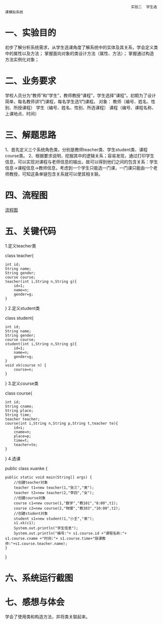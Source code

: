                                                               实验二  学生选课模拟系统
一、实验目的
====
初步了解分析系统需求，从学生选课角度了解系统中的实体及其关系，学会定义类中的属性以及方法；
掌握面向对象的类设计方法（属性、方法）；
掌握通过构造方法实例化对象；

二、业务要求
====
学校人员分为“教师”和“学生”，教师教授“课程”，学生选择“课程”。初期为了设计简单，每名教师讲1门课程，每名学生选1门课程。
对象：	教师（编号、姓名、性别、所授课程）
			学生（编号、姓名、性别、所选课程）
			课程（编号、课程名称、上课地点、时间）
			
三、解题思路
====
1、首先定义三个系统角色类，分别是教师teacher类、学生student类、课程course类。
2、根据要求说明，挖掘其中的逻辑关系；容易发现，通过打印学生信息，可以实现对课程与老师信息的输出，故可以得到他们之间的包含关系：学生信息→课程信息→教师信息，考虑到一个学生只能选一门课，一门课只能由一个老师教授，可知这条单链包含关系就可以使其相关联。

四、流程图
====
[流程图](https://github.com/Keefe1349/java/blob/main/%E4%BD%9C%E4%B8%9A%E4%BA%8C/%E6%B5%81%E7%A8%8B%E5%9B%BE.png)

五、关键代码
====
1.定义teacher类

class teacher{

	int id;
	String name;
	String gender;
	course course;
	teacher(int i,String n,String g){
		id=1;
		name=n;
		gender=g;	
	}
}
2.定义student类

class student{	

	int id;
	String name;
	String gender;
	course course;
	student(int i,String n,String g){
		id=1;
		name=n;
		gender=g;
	}
	void xk(course n) {
		course=n;
	}
}
3.定义course类

class course{

	int id;
	String cname;
	String place;
	String time;
	teacher teacher;
	course(int i,String n,String p,String t,teacher te){
		id=i;
		cname=n;
		place=p;
		time=t;
		teacher=te;
	}
}
4.选课

public class xuanke {

	public static void main(String[] args) {
		//创建teacher对象
		teacher t1=new teacher(1,"张三","男");
		teacher t2=new teacher(2,"李四","女");
		//创建course对象
		course c1=new course(1,"数学","教101","8:00",t1);
		course c2=new course(2,"物理","教303","10:00",t2);
		//创建student对象
		student s1=new student(1,"小王","男");
		s1.xk(c1);
		System.out.println("学生信息");
		System.out.println("编号:"+ s1.course.id +"课程名称:"+ s1.course.cname +"时间:"+ s1.course.time+"授课教师:"+s1.course.teacher.name);
	}

}

六、系统运行截图
====

七、感想与体会
====
学会了使用类和构造方法，并将类关联起来。
